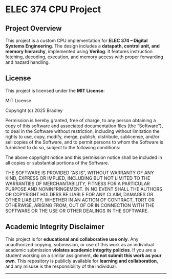 # ELEC 374 CPU Project

## Project Overview

This project is a custom CPU implementation for **ELEC 374 – Digital Systems Engineering**. The design includes a **datapath, control unit, and memory hierarchy**, implemented using **Verilog**. It features instruction fetching, decoding, execution, and memory access with proper forwarding and hazard handling.

## License

This project is licensed under the **MIT License**:

MIT License

Copyright (c) 2025 Bradley

Permission is hereby granted, free of charge, to any person obtaining a copy
of this software and associated documentation files (the “Software”), to deal
in the Software without restriction, including without limitation the rights
to use, copy, modify, merge, publish, distribute, sublicense, and/or sell
copies of the Software, and to permit persons to whom the Software is
furnished to do so, subject to the following conditions:

The above copyright notice and this permission notice shall be included in all
copies or substantial portions of the Software.

THE SOFTWARE IS PROVIDED “AS IS”, WITHOUT WARRANTY OF ANY KIND, EXPRESS OR
IMPLIED, INCLUDING BUT NOT LIMITED TO THE WARRANTIES OF MERCHANTABILITY,
FITNESS FOR A PARTICULAR PURPOSE AND NONINFRINGEMENT. IN NO EVENT SHALL THE
AUTHORS OR COPYRIGHT HOLDERS BE LIABLE FOR ANY CLAIM, DAMAGES OR OTHER
LIABILITY, WHETHER IN AN ACTION OF CONTRACT, TORT OR OTHERWISE, ARISING FROM,
OUT OF OR IN CONNECTION WITH THE SOFTWARE OR THE USE OR OTHER DEALINGS IN THE
SOFTWARE.

## Academic Integrity Disclaimer

This project is for **educational and collaborative use only**. Any unauthorized copying, submission, or use of this work as an individual academic submission **violates academic integrity policies**. If you are a student working on a similar assignment, **do not submit this work as your own**. This repository is publicly available for **learning and collaboration**, and any misuse is the responsibility of the individual.

---
